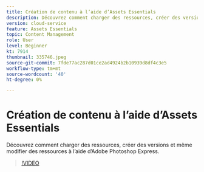 ```yaml
---
title: Création de contenu à l’aide d’Assets Essentials
description: Découvrez comment charger des ressources, créer des versions et même modifier des ressources à l’aide d’Adobe Photoshop Express.
version: cloud-service
feature: Assets Essentials
topic: Content Management
role: User
level: Beginner
kt: 7914
thumbnail: 335746.jpeg
source-git-commit: 7fde77ac287d01ce2ad4924b2b10939d8df4c3e5
workflow-type: tm+mt
source-wordcount: '40'
ht-degree: 0%

---
```


# Création de contenu à l’aide d’Assets Essentials

Découvrez comment charger des ressources, créer des versions et même modifier des ressources à l’aide d’Adobe Photoshop Express.

>[!VIDEO](https://video.tv.adobe.com/v/335746/?quality=9&learn=on)
